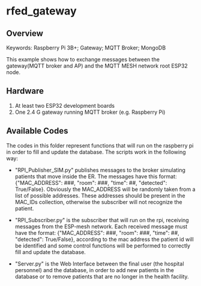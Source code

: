 # rfed_gateway

## Overview
Keywords: Raspberry Pi 3B+; Gateway; MQTT Broker; MongoDB

This example shows how to exchange messages between the gateway(MQTT broker and AP) and the MQTT MESH network root ESP32 node.

## Hardware

1. At least two ESP32 development boards
2. One 2.4 G gateway running MQTT broker (e.g. Raspberry Pi)

## Available Codes

The codes in this folder represent functions that will run on the raspberry pi in order to fill and update the database.
The scripts work in the following way:

- "RPI_Publisher_SIM.py" publishes messages to the broker simulating patients that move inside the ER.
   The messages have this format: {"MAC_ADDRESS": ###, "room": ###, "time": ##, "detected": True/False}.
   Obviously the MAC_ADDRESS will be randomly taken from a list of possible addresses. These addresses should
   be present in the MAC_IDs collection, otherwise the subscriber will not recognize the patient.

- "RPI_Subscriber.py" is the subscriber that will run on the rpi, receiving messages from the ESP-mesh network.
   Each received message must have the format: 
   {"MAC_ADDRESS": ###, "room": ###, "time": ##, "detected": True/False}, according to the mac address the
   patient id will be identified and some control functions will be performed to correctly fill and update the database.
   
- "Server.py" is the Web Interface between the final user (the hospital personnel) and the database, in order to add new patients in the      database or to remove patients that are no longer in the health facility.
